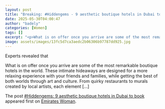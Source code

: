 ```yaml
---
layout: post
title: "Breaking: #Hiddengems - 9 aesthetic boutique hotels in Dubai to book"
date: 2025-05-30T04:00:47
author: "badely"
categories: [Women]
tags: []
excerpt: "<p>What is on offer once you arrive are some of the most remarkable boutique hotels in the world. These intimate hideaways are designed for a more rel"
image: assets/images/13fc5d7ca3aedc2b06306b97787dd925.jpg
---
```


Experts revealed that <p>What is on offer once you arrive are some of the most remarkable boutique hotels in the world. These intimate hideaways are designed for a more relaxing experience with your friends and families, while getting the best of both worlds through art and culture. From quirky restaurants to murals created by local artists, each element [&#8230;]</p>
<p>The post <a href="https://emirateswoman.com/hiddengems-9-aesthetic-boutique-hotels-in-dubai-to-book/" rel="nofollow">#Hiddengems: 9 aesthetic boutique hotels in Dubai to book</a> appeared first on <a href="https://emirateswoman.com" rel="nofollow">Emirates Woman</a>.</p>

